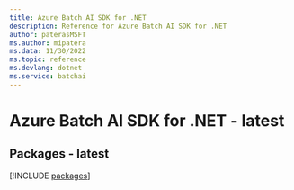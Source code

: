 ```yaml
---
title: Azure Batch AI SDK for .NET
description: Reference for Azure Batch AI SDK for .NET
author: paterasMSFT
ms.author: mipatera
ms.data: 11/30/2022
ms.topic: reference
ms.devlang: dotnet
ms.service: batchai
---
```

# Azure Batch AI SDK for .NET - latest
## Packages - latest
[!INCLUDE [packages](batch-ai-index.md)]